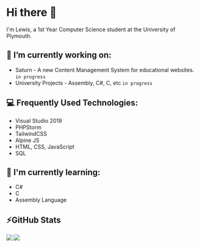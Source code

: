 # Hi there 👋

I'm Lewis, a 1st Year Computer Science student at the University of Plymouth.

## 🔭 I’m currently working on:

* Saturn - A new Content Management System for educational websites. `in progress`
* University Projects - Assembly, C#, C, etc `in progress`

## 💻 Frequently Used Technologies:

* Visual Studio 2019
* PHPStorm
* TailwindCSS
* Alpine JS
* HTML, CSS, JavaScript
* SQL

## 🌱 I'm currently learning:

* C#
* C
* Assembly Language

## ⚡GitHub Stats
<!-- Stats -->
<!-- Credit to https://github.com/anuraghazra/github-readme-stats -->
<div>
    <img align="left" src="https://github-readme-stats.vercel.app/api?username=lewmilburn&count_private=true" />
    <img align="left" src="https://github-readme-stats.vercel.app/api/top-langs/?username=lewmilburn" />
</div>
